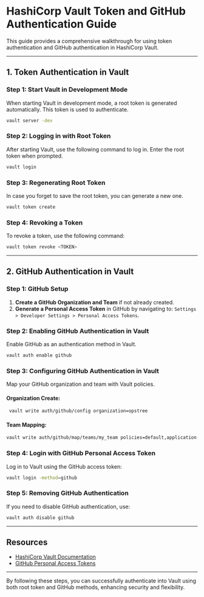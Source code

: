 
# HashiCorp Vault Token and GitHub Authentication Guide

This guide provides a comprehensive walkthrough for using token authentication and GitHub authentication in HashiCorp Vault.

---

## 1. Token Authentication in Vault

### Step 1: Start Vault in Development Mode
When starting Vault in development mode, a root token is generated automatically. This token is used to authenticate.

```bash
vault server -dev
```

### Step 2: Logging in with Root Token
After starting Vault, use the following command to log in. Enter the root token when prompted.

```bash
vault login
```

### Step 3: Regenerating Root Token
In case you forget to save the root token, you can generate a new one.

```bash
vault token create
```

### Step 4: Revoking a Token
To revoke a token, use the following command:

```bash
vault token revoke <TOKEN>
```

---

## 2. GitHub Authentication in Vault

### Step 1: GitHub Setup
1. **Create a GitHub Organization and Team** if not already created.
2. **Generate a Personal Access Token** in GitHub by navigating to:
   `Settings > Developer Settings > Personal Access Tokens`.

### Step 2: Enabling GitHub Authentication in Vault
Enable GitHub as an authentication method in Vault.

```bash
vault auth enable github
```

### Step 3: Configuring GitHub Authentication in Vault
Map your GitHub organization and team with Vault policies.

#### Organization Create:
```bash
 vault write auth/github/config organization=opstree
```

#### Team Mapping:
```bash
vault write auth/github/map/teams/my_team policies=default,application
```

### Step 4: Login with GitHub Personal Access Token
Log in to Vault using the GitHub access token:

```bash
vault login -method=github
```

### Step 5: Removing GitHub Authentication
If you need to disable GitHub authentication, use:

```bash
vault auth disable github
```

---

## Resources
- [HashiCorp Vault Documentation](https://www.vaultproject.io/docs)
- [GitHub Personal Access Tokens](https://docs.github.com/en/authentication/keeping-your-account-and-data-secure/creating-a-personal-access-token)

---

By following these steps, you can successfully authenticate into Vault using both root token and GitHub methods, enhancing security and flexibility.

